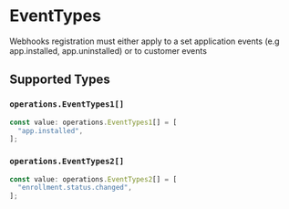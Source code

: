# EventTypes

Webhooks registration must either apply to a set application events (e.g app.installed, app.uninstalled) or to customer events


## Supported Types

### `operations.EventTypes1[]`

```typescript
const value: operations.EventTypes1[] = [
  "app.installed",
];
```

### `operations.EventTypes2[]`

```typescript
const value: operations.EventTypes2[] = [
  "enrollment.status.changed",
];
```

